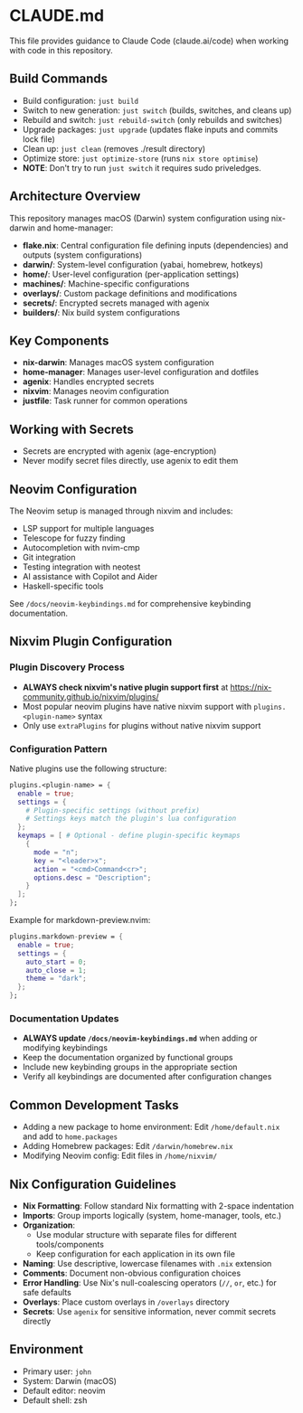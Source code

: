# CLAUDE.md

This file provides guidance to Claude Code (claude.ai/code) when working with code in this repository.

## Build Commands
- Build configuration: `just build`
- Switch to new generation: `just switch` (builds, switches, and cleans up)
- Rebuild and switch: `just rebuild-switch` (only rebuilds and switches)
- Upgrade packages: `just upgrade` (updates flake inputs and commits lock file)
- Clean up: `just clean` (removes ./result directory)
- Optimize store: `just optimize-store` (runs `nix store optimise`)
- **NOTE**: Don't try to run `just switch` it requires sudo priveledges. 

## Architecture Overview
This repository manages macOS (Darwin) system configuration using nix-darwin and home-manager:

- **flake.nix**: Central configuration file defining inputs (dependencies) and outputs (system configurations)
- **darwin/**: System-level configuration (yabai, homebrew, hotkeys)
- **home/**: User-level configuration (per-application settings)
- **machines/**: Machine-specific configurations
- **overlays/**: Custom package definitions and modifications
- **secrets/**: Encrypted secrets managed with agenix
- **builders/**: Nix build system configurations

## Key Components
- **nix-darwin**: Manages macOS system configuration
- **home-manager**: Manages user-level configuration and dotfiles
- **agenix**: Handles encrypted secrets
- **nixvim**: Manages neovim configuration
- **justfile**: Task runner for common operations

## Working with Secrets
- Secrets are encrypted with agenix (age-encryption)
- Never modify secret files directly, use agenix to edit them

## Neovim Configuration
The Neovim setup is managed through nixvim and includes:
- LSP support for multiple languages
- Telescope for fuzzy finding
- Autocompletion with nvim-cmp
- Git integration
- Testing integration with neotest
- AI assistance with Copilot and Aider
- Haskell-specific tools

See `/docs/neovim-keybindings.md` for comprehensive keybinding documentation.

## Nixvim Plugin Configuration

### Plugin Discovery Process
- **ALWAYS check nixvim's native plugin support first** at https://nix-community.github.io/nixvim/plugins/
- Most popular neovim plugins have native nixvim support with `plugins.<plugin-name>` syntax
- Only use `extraPlugins` for plugins without native nixvim support

### Configuration Pattern
Native plugins use the following structure:
```nix
plugins.<plugin-name> = {
  enable = true;
  settings = { 
    # Plugin-specific settings (without prefix)
    # Settings keys match the plugin's lua configuration
  };
  keymaps = [ # Optional - define plugin-specific keymaps
    { 
      mode = "n"; 
      key = "<leader>x"; 
      action = "<cmd>Command<cr>"; 
      options.desc = "Description"; 
    }
  ];
};
```

Example for markdown-preview.nvim:
```nix
plugins.markdown-preview = {
  enable = true;
  settings = {
    auto_start = 0;
    auto_close = 1;
    theme = "dark";
  };
};
```

### Documentation Updates
- **ALWAYS update `/docs/neovim-keybindings.md`** when adding or modifying keybindings
- Keep the documentation organized by functional groups
- Include new keybinding groups in the appropriate section
- Verify all keybindings are documented after configuration changes

## Common Development Tasks
- Adding a new package to home environment: Edit `/home/default.nix` and add to `home.packages`
- Adding Homebrew packages: Edit `/darwin/homebrew.nix`
- Modifying Neovim config: Edit files in `/home/nixvim/`

## Nix Configuration Guidelines
- **Nix Formatting**: Follow standard Nix formatting with 2-space indentation
- **Imports**: Group imports logically (system, home-manager, tools, etc.)
- **Organization**: 
  - Use modular structure with separate files for different tools/components
  - Keep configuration for each application in its own file
- **Naming**: Use descriptive, lowercase filenames with `.nix` extension
- **Comments**: Document non-obvious configuration choices
- **Error Handling**: Use Nix's null-coalescing operators (`//`, `or`, etc.) for safe defaults
- **Overlays**: Place custom overlays in `/overlays` directory
- **Secrets**: Use `agenix` for sensitive information, never commit secrets directly

## Environment
- Primary user: `john`
- System: Darwin (macOS)
- Default editor: neovim
- Default shell: zsh